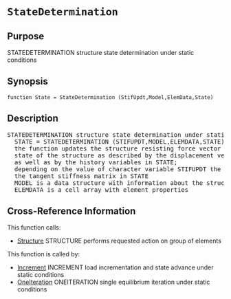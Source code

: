 
<!-- <a name="_top"></a>
<div><a href="../../../_index.md">Home</a> &gt;  <a href="#">latest</a> &gt; <a href="#">Analysis_Functions</a> &gt; <a href="_index.md">Static</a> &gt; StateDetermination.m</div> -->

<!--<table width="100%"><tr><td align="left"><a href="../../../_index.md"><img alt="<" border="0" src="../../../left.png">&nbsp;Master index</a></td>
<td align="right"><a href="_index.md">Index for latest\Analysis_Functions\Static&nbsp;<img alt=">" border="0" src="../../../right.png"></a></td></tr></table>-->
# `StateDetermination`
<!-- <h1>StateDetermination
</h1> -->

## <a name="_name"></a>Purpose

<!-- <h2 id="purpose"><a name="_name"></a>Purpose</h2> -->

STATEDETERMINATION structure state determination under static conditions

<!-- <div class="box"><strong>STATEDETERMINATION structure state determination under static conditions</strong></div> -->

## <a name="_synopsis"></a>Synopsis

`function State = StateDetermination (StifUpdt,Model,ElemData,State)` 
## <a name="_description"></a>Description

<pre class="comment">STATEDETERMINATION structure state determination under static conditions
  STATE = STATEDETERMINATION (STIFUPDT,MODEL,ELEMDATA,STATE)
  the function updates the structure resisting force vector in STATE for the current
  state of the structure as described by the displacement vector and its increments as
  as well as by the history variables in STATE;
  depending on the value of character variable STIFUPDT the function also updates
  the tangent stiffness matrix in STATE
  MODEL is a data structure with information about the structural model,
  ELEMDATA is a cell array with element properties</pre>
<!-- <div class="fragment"><pre class="comment">STATEDETERMINATION structure state determination under static conditions
  STATE = STATEDETERMINATION (STIFUPDT,MODEL,ELEMDATA,STATE)
  the function updates the structure resisting force vector in STATE for the current
  state of the structure as described by the displacement vector and its increments as
  as well as by the history variables in STATE;
  depending on the value of character variable STIFUPDT the function also updates
  the tangent stiffness matrix in STATE
  MODEL is a data structure with information about the structural model,
  ELEMDATA is a cell array with element properties</pre></div> -->

<!-- crossreference -->
## <a name="_cross"></a>Cross-Reference Information

This function calls:
<ul style="list-style-image:url(../../../matlabicon.gif)">
<li><a href="../../../latest/General_Functions/Structure" class="code" title="function Resp = Structure (action,Model,ElemData,State,ElemList)">Structure</a>	STRUCTURE performs requested action on group of elements</li></ul>
This function is called by:
<ul style="list-style-image:url(../../../matlabicon.gif)">
<li><a href="Increment.md" class="code" title="function [State,SolStrat] = Increment(Model,ElemData,Loading,State,SolStrat)">Increment</a>	INCREMENT load incrementation and state advance under static conditions</li><li><a href="OneIteration.md" class="code" title="function [State,SolStrat] = OneIteration (Model,ElemData,Loading,State,SolStrat)">OneIteration</a>	ONEITERATION single equilibrium iteration under static conditions</li></ul>
<!-- crossreference -->




<!-- <hr><address>Generated on Thu 28-Jan-2021 18:22:44 by <strong><a href="http://www.artefact.tk/software/matlab/m2html/" title="Matlab Documentation in HTML">m2html</a></strong> &copy; 2005</address> -->